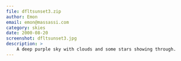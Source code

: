 ```yaml
---
file: dfltsunset3.zip
author: Emon
email: emon@massassi.com
category: skies
date: 2000-08-20
screenshot: dfltsunset3.jpg
description: >
    A deep purple sky with clouds and some stars showing through.
---
```

